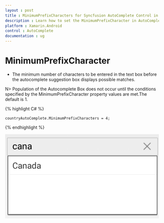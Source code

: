 ```yaml
---
layout : post
title : MinimumPrefixCharacters for Syncfusion AutoComplete Control in Xamarin.Android
description : Learn how to set the MinimumPrefixCharacter in AutoComplete 
platform : Xamarin.Android
control : AutoComplete
documentation : ug
---
```


# MinimumPrefixCharacter

* The minimum number of characters to be entered in the text box before the autocomplete suggestion box displays possible matches.

N> Population of the Autocomplete Box does not occur until the conditions specified by the MinimumPrefixCharacter property values are met.The default is 1.

{% highlight C# %}
	
	countryAutoComplete.MinimumPrefixCharacters = 4;
	 
{% endhighlight %}
	
![](images/minimumprefixcharacter.png)

